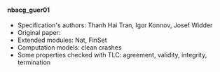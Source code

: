 #### nbacg_guer01
- Specification's authors: Thanh Hai Tran, Igor Konnov, Josef Widder
- Original paper: <a href="https://dl.acm.org/citation.cfm?id=380061"></a>
- Extended modules: Nat, FinSet
- Computation models: clean crashes
- Some properties checked with TLC: agreement, validity, integrity, termination


